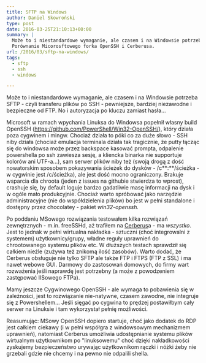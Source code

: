```yaml
---
title: SFTP na Windows
author: Daniel Skowroński
type: post
date: 2016-03-25T21:10:13+00:00
summary: |
  Może to i niestandardowe wymaganie, ale czasem i na Windowsie potrzeba SFTP - czyli transferu plików po SSH - pewniejsze, bardziej niezawodne i bezpieczne od FTP. No i autoryzacja po kluczu zamiast hasła...
  Porównanie Micorosftowego forka OpenSSH i Cerberusa.
url: /2016/03/sftp-na-windows/
tags:
  - sftp
  - ssh
  - windows

---
```

Może to i niestandardowe wymaganie, ale czasem i na Windowsie potrzeba SFTP - czyli transferu plików po SSH - pewniejsze, bardziej niezawodne i bezpieczne od FTP. No i autoryzacja po kluczu zamiast hasła...

Microsoft w ramach wpychania Linuksa do Windowsa popełnił własny build OpenSSH (<https://github.com/PowerShell/Win32-OpenSSH/>), który działa poza cygwinem i mingw. Chociaż działa to póki co za duże słowo - SSH niby działa (chociaż emulacja terminala działa tak tragicznie, że putty łącząc się do windowsa może przez backspace kasować prompta, odpalenie powershella po ssh zawiesza sesję, a kliencka binarka nie supportuje kolorów ani UTF-a...), sam serwer plików niby też (swoją drogą z dość nowatorskim sposobem pokazywania ścieżek do dysków - /c**:**/ścieżka - w cygwinie jest /c/ścieżka), ale jest dość mocno ograniczony. Brakuje wsparcia dla chroota (jeden z issues na githubie stwierdza to wprost), crashuje się, by default loguje bardzo gadatliwie masę informacji na dysk i w ogóle mało produkcyjnie. Chociaż warto spróbować jako narzędzie administracyjne (nie do współdzielenia plików) bo jest w pełni standalone i dostępny przez chocolatey - pakiet _win32-openssh._

Po poddaniu MSowego rozwiązania testowałem kilka rozwiązań zewnętrznych - m.in. freeSSHd, aż trafiłem na [Cerberus][1]a - ma _wszystko_. Jest to jednak w pełni wirtualna nakładka - sztuczni (choć integrowalni z systemem) użytkownicy/grupy, władne reguły uprawnień do chrootowanego systemu plików etc. W dłuższych testach sprawdził się całkiem nieźle (zużywa też znikomą ilość zasobów). Warto dodać, że Cerberus obsługuje nie tylko SFTP ale także FTP i FTPS (FTP z SSL) i ma nawet webowe GUI. Darmowy do zastosowań domowych, do firmy wart rozważenia jeśli naprawdę jest potrzebny (a może z powodzeniem zastępować IISowego FTPa).

Mamy jeszcze Cygwinowego OpenSSH - ale wymaga to pobawienia się w zależności, jest to rozwiązanie nie-natywne, czasem zawodne, nie integruje się z Powershellem... Jeśli sięgać po cygwina to prędzej postawiłbym cały serwer na Linuksie i tam wykorzystał pełnię możliwości.

Reasumując: MSowy OpenSSH dopiero startuje, choć jako dodatek do RDP jest całkiem ciekawy (i w pełni współgra z windowsowym mechanizmem uprawnień), natomiast Cerberus umożliwia udostępnianie systemu plików wirtualnym użytkownikom po "linuksowemu" choć dzięki nakładkowości zyskujemy bezpieczeństwo urywając użytkownikom rączki i nóżki żeby nie grzebali gdzie nie chcemy i na pewno nie odpalili shella.

 [1]: http://www.cerberusftp.com/download/